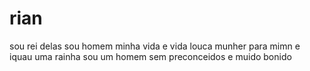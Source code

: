 # rian
sou rei delas
sou homem
minha vida e vida louca
munher para mimn e iquau uma rainha
sou um homem sem preconceidos
e muido bonido
